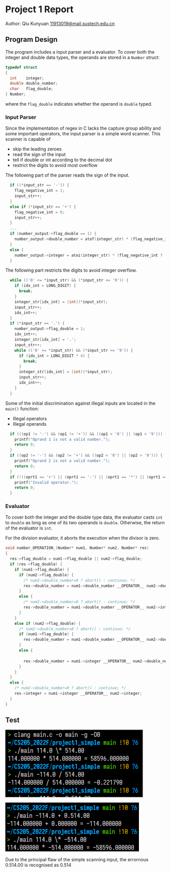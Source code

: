 # Project 1 Report

Author: Qiu Kunyuan [11913019@mail.sustech.edu.cn](mailto://11913019@mail.sustech.edu.cn)

## Program Design

The program includes a input parser and a evaluator. To cover both the integer and double data types, the operands are stored in a `Number` struct:

```c
typedef struct
{
  int    integer;
  double double_number;
  char   flag_double;
} Number;
```

where the `flag_double` indicates whether the operand is `double` typed.

### Input Parser

Since the implementation of regex in C lacks the capture group ability and some important operators, the input parser is a simple word scanner. This scanner is capable of

- skip the leading zeroes
- read the sign of the input
- tell if double or int according to the decimal dot
- restrict the digits to avoid most overflow

The following part of the parser reads the sign of the input.

``` c
  if ((*input_str == '-')) {
    flag_negative_int = 1;
    input_str++;
  }
  else if (*input_str == '+') {
    flag_negative_int = 0;
    input_str++;
  }
  ...
  if (number_output->flag_double == 1) {
    number_output->double_number = atof(integer_str) * (flag_negative_int ? -1 : 1);
  }
  else {
    number_output->integer = atoi(integer_str) * (flag_negative_int ? -1 : 1);
  }
```

The following part restricts the digits to avoid integer overflow.

```c
  while (('0' <= *input_str) && (*input_str <= '9')) {
    if (idx_int > LONG_DIGIT) {
      break;
    }
    integer_str[idx_int] = (int)(*input_str);
    input_str++;
    idx_int++;
  }
  if (*input_str == '.') {
    number_output->flag_double = 1;
    idx_int++;
    integer_str[idx_int] = '.';
    input_str++;
    while (('0' <= *input_str) && (*input_str <= '9')) {
      if (idx_int > LONG_DIGIT * 4) {
        break;
      }
      integer_str[idx_int] = (int)(*input_str);
      input_str++;
      idx_int++;
    }
  }
```

Some of the initial discrimination against illegal inputs are located in the `main()` function:

- Illegal operators
- Illegal operands

```c
  if (((op1 != '-') && (op1 != '+')) && ((op1 < '0') || (op1 > '9'))) {
    printf("Oprand 1 is not a valid number.");
    return 0;
  }
  if ((op2 != '-') && (op2 != '+') && ((op2 < '0') || (op2 > '9'))) {
    printf("Oprand 2 is not a valid number.");
    return 0;
  }
  if (!((oprt1 == '+') || (oprt1 == '-') || (oprt1 == '*') || (oprt1 == '/'))) {
    printf("Invalid operator.");
    return 0;
  }
```

### Evaluator

To cover both the integer and the double type data, the evaluator casts `int` to `double` as long as one of its two operands is `double`. Otherwise, the return of the evaluator is `int`.

For the division evaluator, it aborts the execution when the divisor is zero.

```c
void number_OPERATION_(Number* num1, Number* num2, Number* res)
{
  res->flag_double = num1->flag_double || num2->flag_double;
  if (res->flag_double) {
    if (num1->flag_double) {
      if (num2->flag_double) {
        /* num2->double_number=0 ? abort() : continue; */
        res->double_number = num1->double_number __OPERATOR__ num2->double_number;
      }
      else {
        /* num2->double_number=0 ? abort() : continue; */
        res->double_number = num1->double_number __OPERATOR__ num2->integer;
      }
    }
    else if (num2->flag_double) {
      /* num2->double_number=0 ? abort() : continue; */
      if (num1->flag_double) {
        res->double_number = num1->double_number __OPERATOR__ num2->double_number;
      }
      else {

        res->double_number = num1->integer __OPERATOR__ num2->double_number;
      }
    }
  }
  else {
    /* num2->double_number=0 ? abort() : continue; */
    res->integer = num1->integer __OPERATOR__ num2->integer;
  }
}
```

## Test

![Test 1](image.png)

![Test 2](image-1.png)

Due to the principal flaw of the simple scanning input, the errornous 0.514.00 is recognised as 0.514